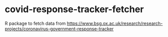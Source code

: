 # covid-response-tracker-fetcher
R package to fetch data from https://www.bsg.ox.ac.uk/research/research-projects/coronavirus-government-response-tracker
